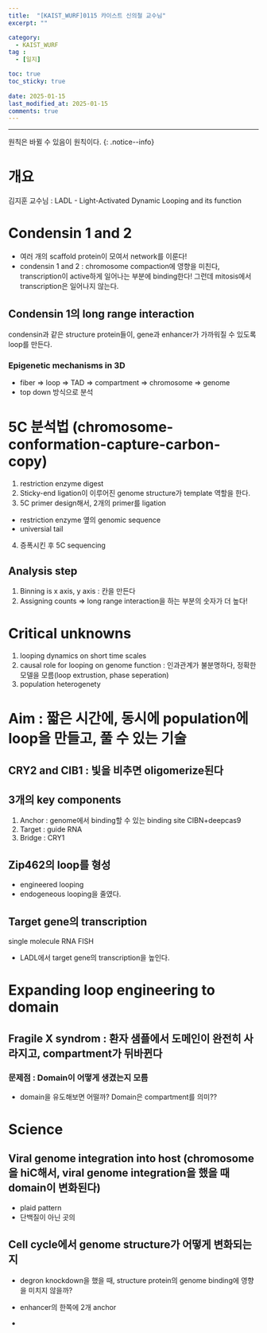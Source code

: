 ```yaml
---
title:  "[KAIST_WURF]0115 카이스트 신의철 교수님" 
excerpt: ""

category:
  - KAIST_WURF
tag :
  - [일지]

toc: true
toc_sticky: true
 
date: 2025-01-15
last_modified_at: 2025-01-15
comments: true
---
```


---
원칙은 바뀔 수 있음이 원칙이다.
{: .notice--info}
# 개요

김지훈 교수님 : LADL - Light-Activated Dynamic Looping and its function 
<br>


# Condensin 1 and 2
- 여러 개의 scaffold protein이 모여서 network를 이룬다!
- condensin 1 and 2 : chromosome compaction에 영향을 미친다, transcription이 active하게 일어나는 부분에 binding한다! 그런데 mitosis에서 transcription은 일어나지 않는다.

## Condensin 1의 long range interaction
condensin과 같은 structure protein들이, gene과 enhancer가 가까워질 수 있도록 loop를 만든다.

### Epigenetic mechanisms in 3D

- fiber => loop => TAD => compartment => chromosome => genome
- top down 방식으로 분석

# 5C 분석법 (chromosome-conformation-capture-carbon-copy)
1. restriction enzyme digest
2. Sticky-end ligation이 이루어진 genome structure가 template 역할을 한다.
3. 5C primer design해서, 2개의 primer를 ligation 
- restriction enzyme 옆의 genomic sequence
- universial tail
4. 증폭시킨 후 5C sequencing

## Analysis step
1. Binning is x axis, y axis : 칸을 만든다
2. Assigning counts
=> long range interaction을 하는 부분의 숫자가 더 높다!

# Critical unknowns
1. looping dynamics on short time scales
2. causal role for looping on genome function : 인과관계가 불분명하다, 정확한 모델을 모름(loop extrustion, phase seperation)
3. population heterogenety

# Aim : 짧은 시간에, 동시에 population에 loop을 만들고, 풀 수 있는 기술
## CRY2 and CIB1 : 빛을 비추면 oligomerize된다

## 3개의 key components
1. Anchor : genome에서 binding할 수 있는 binding site CIBN+deepcas9
2. Target : guide RNA
3. Bridge : CRY1

## Zip462의 loop를 형성
- engineered looping
- endogeneous looping을 줄였다.

## Target gene의 transcription
single molecule RNA FISH
- LADL에서 target gene의 transcription을 높인다.

# Expanding loop engineering to domain
## Fragile X syndrom : 환자 샘플에서 도메인이 완전히 사라지고, compartment가 뒤바뀐다
### 문제점 : Domain이 어떻게 생겼는지 모름
- domain을 유도해보면 어떨까? Domain은 compartment를 의미??


# Science
## Viral genome integration into host (chromosome을 hiC해서, viral genome integration을 했을 때 domain이 변화된다)
- plaid pattern
- 단백질이 아닌 곳의 

## Cell cycle에서 genome structure가 어떻게 변화되는지
- degron knockdown을 했을 때, structure protein의 genome binding에 영향을 미치지 않을까?

- enhancer의 한쪽에 2개 anchor
- 